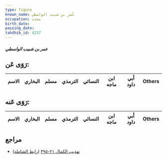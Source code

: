 ```yaml
---
type: figure
known_name: عُمَر بن شبيب الواسطي
occupation: محدث
birth_date:
passing_date:
tahdhib_id: 4257
---
```

##### عمر بن شبيب الواسطي

## رَوَى عَن:
| الاسم | البخاري | مسلم | الترمذي | النسائي | ابن ماجه | أبي داود | Others |
| ----- | ------- | ---- | ------- | ------- | -------- | -------- | ------ |
## رَوَى عَنه:
| الاسم | البخاري | مسلم | الترمذي | النسائي | ابن ماجه | أبي داود | Others |
| ----- | ------- | ---- | ------- | ------- | -------- | -------- | ------ |
## مراجع
- [تهذيب الكمال ٢١-٣٩٥](obsidian://open?vault=Tahdhib-al-Kamal&file=Figures/٤٢٥٧-عمر%20بن%20شبيب%20الواسطي) ([رابط الشاملة](https://shamela.ws/book/3722/11042))